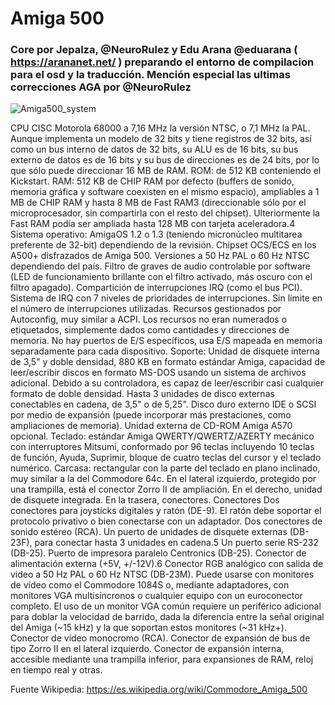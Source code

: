 # Amiga 500

### Core por Jepalza, @NeuroRulez y Edu Arana @eduarana ( https://arananet.net/ ) preparando el entorno de compilacion para el osd y la traducción. Mención especial las ultimas correcciones AGA por @NeuroRulez

![Amiga500_system](https://user-images.githubusercontent.com/31018768/71216316-77f49300-22ba-11ea-937a-9e4053472e94.jpg)

CPU CISC Motorola 68000 a 7,16 MHz la versión NTSC, o 7,1 MHz la PAL. Aunque implementa un modelo de 32 bits y tiene registros de 32 bits, así como un bus interno de datos de 32 bits, su ALU es de 16 bits, su bus externo de datos es de 16 bits y su bus de direcciones es de 24 bits, por lo que sólo puede direccionar 16 MB de RAM.
ROM: de 512 KB conteniendo el Kickstart.
RAM: 512 KB de CHIP RAM por defecto (buffers de sonido, memoria gráfica y software coexisten en el mismo espacio), ampliables a 1 MB de CHIP RAM y hasta 8 MB de Fast RAM3​ (direccionable sólo por el microprocesador, sin compartirla con el resto del chipset). Ulteriormente la Fast RAM podía ser ampliada hasta 128 MB con tarjeta aceleradora.4​
Sistema operativo: AmigaOS 1.2 o 1.3 (teniendo micronúcleo multitarea preferente de 32-bit) dependiendo de la revisión.
Chipset OCS/ECS en los A500+ disfrazados de Amiga 500.
Versiones a 50 Hz PAL o 60 Hz NTSC dependiendo del país.
Filtro de graves de audio controlable por software (LED de funcionamiento brillante con el filtro activado, más oscuro con el filtro apagado).
Compartición de interrupciones IRQ (como el bus PCI).
Sistema de IRQ con 7 niveles de prioridades de interrupciones.
Sin límite en el número de interrupciones utilizadas.
Recursos gestionados por Autoconfig, muy similar a ACPI. Los recursos no eran numerados o etiquetados, simplemente dados como cantidades y direcciones de memoria.
No hay puertos de E/S específicos, usa E/S mapeada en memoria separadamente para cada dispositivo.
Soporte:
Unidad de disquete interna de 3,5" y doble densidad, 880 KB en formato estándar Amiga, capacidad de leer/escribir discos en formato MS-DOS usando un sistema de archivos adicional. Debido a su controladora, es capaz de leer/escribir casi cualquier formato de doble densidad.
Hasta 3 unidades de disco externas conectables en cadena, de 3,5" o de 5,25".
Disco duro externo IDE o SCSI por medio de expansión (puede incorporar más prestaciones, como ampliaciones de memoria).
Unidad externa de CD-ROM Amiga A570 opcional.
Teclado: estándar Amiga QWERTY/QWERTZ/AZERTY mecánico con interruptores Mitsumi, conformado por 96 teclas incluyendo 10 teclas de función, Ayuda, Suprimir, bloque de cuatro teclas del cursor y el teclado numérico.
Carcasa: rectangular con la parte del teclado en plano inclinado, muy similar a la del Commodore 64c. En el lateral izquierdo, protegido por una trampilla, está el conector Zorro II de ampliación. En el derecho, unidad de disquete integrada. En la trasera, conectores.
Conectores
Dos conectores para joysticks digitales y ratón (DE-9). El ratón debe soportar el protocolo privativo o bien conectarse con un adaptador.
Dos conectores de sonido estéreo (RCA).
Un puerto de unidades de disquete externas (DB-23F), para conectar hasta 3 unidades en cadena.5​
Un puerto serie RS-232 (DB-25).
Puerto de impresora paralelo Centronics (DB-25).
Conector de alimentación externa (+5V, +/-12V).6​
Conector RGB analógico con salida de video a 50 Hz PAL o 60 Hz NTSC (DB-23M). Puede usarse con monitores de vídeo como el Commodore 1084S o, mediante adaptadores, con monitores VGA multisíncronos o cualquier equipo con un euroconector completo. El uso de un monitor VGA común requiere un periférico adicional para doblar la velocidad de barrido, dada la diferencia entre la señal original del Amiga (~15 kHz) y la que soportan estos monitores (~31 kHz+).
Conector de vídeo monocromo (RCA).
Conector de expansión de bus de tipo Zorro II en el lateral izquierdo.
Conector de expansión interna, accesible mediante una trampilla inferior, para expansiones de RAM, reloj en tiempo real y otras.

Fuente Wikipedia: https://es.wikipedia.org/wiki/Commodore_Amiga_500
